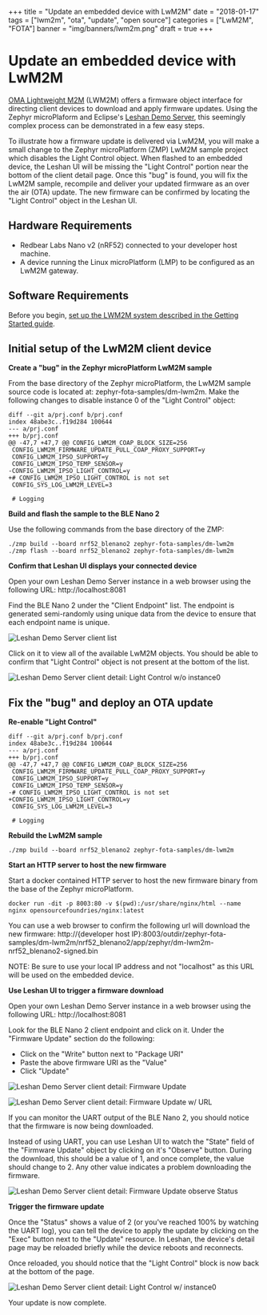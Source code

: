 +++
title = "Update an embedded device with LwM2M"
date = "2018-01-17"
tags = ["lwm2m", "ota", "update", "open source"]
categories = ["LwM2M", "FOTA"]
banner = "img/banners/lwm2m.png"
draft = true
+++

# Update an embedded device with LwM2M

[OMA Lightweight M2M](http://openmobilealliance.org/iot/lightweight-m2m-lwm2m) (LWM2M) offers a firmware object interface for directing client devices to download and apply firmware updates.  Using the Zephyr microPlaform and Eclipse's [Leshan Demo Server](https://www.eclipse.org/leshan/), this seemingly complex process can be demonstrated in a few easy steps.

To illustrate how a firmware update is delivered via LwM2M, you will make a small change to the Zephyr microPlatform (ZMP) LwM2M sample project which disables the Light Control object.  When flashed to an embedded device, the Leshan UI will be missing the "Light Control" portion near the bottom of the client detail page.  Once this "bug" is found, you will fix the LwM2M sample, recompile and deliver your updated firmware as an over the air (OTA) update.  The new firmware can be confirmed by locating the "Light Control" object in the Leshan UI.


## Hardware Requirements

* Redbear Labs Nano v2 (nRF52) connected to your developer host machine.
* A device running the Linux microPlatform (LMP) to be configured as an LwM2M gateway.


## Software Requirements

Before you begin, [set up the LWM2M system described in the Getting Started guide](https://foundries.io/docs/latest/iotfoundry/lwm2m-howto.html).

## Initial setup of the LwM2M client device

__Create a "bug" in the Zephyr microPlatform LwM2M sample__

From the base directory of the Zephyr microPlatform, the LwM2M sample source code is located at: zephyr-fota-samples/dm-lwm2m.  Make the following changes to disable instance 0 of the "Light Control" object:

```
diff --git a/prj.conf b/prj.conf
index 48abe3c..f19d284 100644
--- a/prj.conf
+++ b/prj.conf
@@ -47,7 +47,7 @@ CONFIG_LWM2M_COAP_BLOCK_SIZE=256
 CONFIG_LWM2M_FIRMWARE_UPDATE_PULL_COAP_PROXY_SUPPORT=y
 CONFIG_LWM2M_IPSO_SUPPORT=y
 CONFIG_LWM2M_IPSO_TEMP_SENSOR=y
-CONFIG_LWM2M_IPSO_LIGHT_CONTROL=y
+# CONFIG_LWM2M_IPSO_LIGHT_CONTROL is not set
 CONFIG_SYS_LOG_LWM2M_LEVEL=3
 
 # Logging
```

__Build and flash the sample to the BLE Nano 2__

Use the following commands from the base directory of the ZMP:

```
./zmp build --board nrf52_blenano2 zephyr-fota-samples/dm-lwm2m
./zmp flash --board nrf52_blenano2 zephyr-fota-samples/dm-lwm2m
```

__Confirm that Leshan UI displays your connected device__

Open your own Leshan Demo Server instance in a web browser using the following URL: http://localhost:8081

Find the BLE Nano 2 under the "Client Endpoint" list.  The endpoint is generated semi-randomly using unique data from the device to ensure that each endpoint name is unique.

![Leshan Demo Server client list](../../../../../img/blog/leshan-client-list.png)

Click on it to view all of the available LwM2M objects.  You should be able to confirm that "Light Control" object is not present at the bottom of the list.

![Leshan Demo Server client detail: Light Control w/o instance0](../../../../../img/blog/leshan-light-control-no-instance.png)


## Fix the "bug" and deploy an OTA update

__Re-enable "Light Control"__

```
diff --git a/prj.conf b/prj.conf
index 48abe3c..f19d284 100644
--- a/prj.conf
+++ b/prj.conf
@@ -47,7 +47,7 @@ CONFIG_LWM2M_COAP_BLOCK_SIZE=256
 CONFIG_LWM2M_FIRMWARE_UPDATE_PULL_COAP_PROXY_SUPPORT=y
 CONFIG_LWM2M_IPSO_SUPPORT=y
 CONFIG_LWM2M_IPSO_TEMP_SENSOR=y
-# CONFIG_LWM2M_IPSO_LIGHT_CONTROL is not set
+CONFIG_LWM2M_IPSO_LIGHT_CONTROL=y
 CONFIG_SYS_LOG_LWM2M_LEVEL=3
 
 # Logging
```


__Rebuild the LwM2M sample__

```
./zmp build --board nrf52_blenano2 zephyr-fota-samples/dm-lwm2m
```


__Start an HTTP server to host the new firmware__

Start a docker contained HTTP server to host the new firmware binary from the base of the Zephyr microPlatform.

```
docker run -dit -p 8003:80 -v $(pwd):/usr/share/nginx/html --name nginx opensourcefoundries/nginx:latest
```

You can use a web browser to confirm the following url will download the new firmware:
http://{developer host IP}:8003/outdir/zephyr-fota-samples/dm-lwm2m/nrf52_blenano2/app/zephyr/dm-lwm2m-nrf52_blenano2-signed.bin

NOTE: Be sure to use your local IP address and not "localhost" as this URL will be used on the embedded device.


__Use Leshan UI to trigger a firmware download__

Open your own Leshan Demo Server instance in a web browser using the following URL: http://localhost:8081

Look for the BLE Nano 2 client endpoint and click on it.  Under the "Firmware Update" section do the following:

* Click on the "Write" button next to "Package URI"
* Paste the above firmware URI as the "Value"
* Click "Update"

![Leshan Demo Server client detail: Firmware Update](../../../../../img/blog/leshan-firmware-update-package-url.png)

![Leshan Demo Server client detail: Firmware Update w/ URL](../../../../../img/blog/leshan-firmware-update-package-url-value.png)

If you can monitor the UART output of the BLE Nano 2, you should notice that the firmware is now being downloaded.

Instead of using UART, you can use Leshan UI to watch the "State" field of the "Firmware Update" object by clicking on it's "Observe" button.  During the download, this should be a value of 1, and once complete, the value should change to 2.  Any other  value indicates a problem downloading the firmware.

![Leshan Demo Server client detail: Firmware Update observe Status](../../../../../img/blog/leshan-firmware-update-observe.png)


__Trigger the firmware update__

Once the "Status" shows a value of 2 (or you've reached 100% by watching the UART log), you can tell the device to apply the update by clicking on the "Exec" button next to the "Update" resource.   In Leshan, the device's detail page may be reloaded briefly while the device reboots and reconnects.

Once reloaded, you should notice that the "Light Control" block is now back at the bottom of the page.

![Leshan Demo Server client detail: Light Control w/ instance0](../../../../../img/blog/leshan-light-control-instance0.png)

Your update is now complete.
